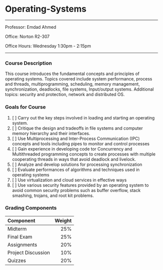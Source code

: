 # Operating-Systems

---

Professor: Emdad Ahmed

Office: Norton R2-307

Office Hours: Wednesday 1:30pm - 2:15pm

---

### Course Description

This course introduces the fundamental concepts and principles of operating systems. Topics covered include system performance, process and threads, multiprogramming, scheduling, memory management, synchronization, deadlocks, file systems, Input/output systems. Additional topics: security and protection, network and distributed OS.

### Goals for Course

1. [ ] Carry out the key steps involved in loading and starting an operating system.
2. [ ] Critique the design and tradeoffs in file systems and computer memory hierarchy and
       their interfaces.
3. [ ] Use Multiprocessing and Inter-Process Communication (IPC) concepts and tools
       including pipes to monitor and control processes
4. [ ] Gain experience in developing code tor Concurrency and Multithreaded programming
       concepts to create processes with multiple cooperating threads in ways that avoid
       deadlock and livelock.
5. [ ] Analyze and develop solutions for processing synchronization
6. [ ] Evaluate performances of algorithms and techniques used in operating systems
7. [ ] Use virtualization and cloud services in effective ways
8. [ ] Use various security features provided by an operating system to avoid common security problems such as buffer overflow, stack smashing, trojans, and root kit problems.

### Grading Components

| Component          | Weight |
| :----------------- | -----: |
| Midterm            |    25% |
| Final Exam         |    25% |
| Assignments        |    20% |
| Project Discussion |    10% |
| Quizzes            |    20% |
